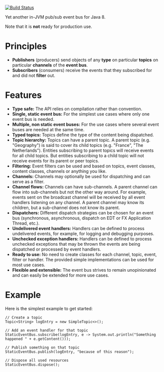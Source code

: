 [![Build Status](https://travis-ci.org/LeanFrameworks/MiniBus.svg?branch=master)](https://travis-ci.org/LeanFrameworks/MiniBus)

Yet another in-JVM pub/sub event bus for Java 8.

Note that it is **not** ready for production use.

# Principles

* **Publishers** (producers) send objects of any **type** on particular **topics** on particular **channels** of the **event bus**.
* **Subscribers** (consumers) receive the events that they subscribed for and did not **filter** out.

# Features

* **Type safe:** The API relies on compilation rather than convention.
* **Single, static event bus:** For the simplest use cases where only one event bus is needed.
* **Multiple, non static event buses:** For the use cases where several event buses are needed at the same time.
* **Typed topics:** Topics define the type of the content being dispatched.
* **Topic hierarchy:** Topics can have a parent topic. A parent topic (e.g. "Geography") is said to cover its child
topics (e.g. "France", "The Netherlands"). Entities subscribing to parent topics will receive events for all child
topics. But entities subscribing to a child topic will not receive events for its parent or peer topics.
* **Filtering:** Event filters can be used and based on topics, event classes, content classes, channels or anything you
like.
* **Channels:** Channels may optionally be used for dispatching and can serve as a filter.
* **Channel flows:** Channels can have sub-channels. A parent channel can flow into sub-channels but not the other way
around. For example, events sent on the broadcast channel will be received by all event handlers listening on any
channel. A parent channel may know its children, but a sub-channel does not know its parent.
* **Dispatchers:** Different dispatch strategies can be chosen for an event bus (synchronous, asynchronous, dispatch on
EDT or FX Application Thread, etc.).
* **Undelivered event handlers:** Handlers can be defined to process undelivered events, for example, for logging and
debugging purposes.
* **Unchecked exception handlers:** Handlers can be defined to process unchecked exceptions that may be thrown the
events are being dispatched or processed by event handlers.
* **Ready to use:** No need to create classes for each channel, topic, event, filter or handler. The provided simple
implementations can be used for most use cases.
* **Flexible and extensible:** The event bus strives to remain unopinionated and can easily be extended for more use cases.

# Example

Here is the simplest example to get started:

```
// Create a topic
Topic<String> logEntry = new SimpleTopic<>();

// Add an event handler for that topic
StaticEventBus.subscribe(logEntry, e -> System.out.println("Something happened " + e.getContent()));

// Publish something on that topic
StaticEventBus.publish(logEntry, "because of this reason");

// Dispose all used resources
StaticEventBus.dispose();
```
